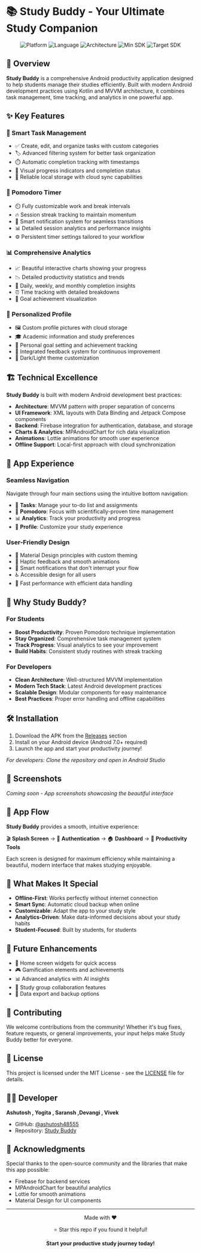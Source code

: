 # 📚 Study Buddy - Your Ultimate Study Companion

<div align="center">
  <img src="https://img.shields.io/badge/Platform-Android-brightgreen" alt="Platform">
  <img src="https://img.shields.io/badge/Language-Kotlin-blue" alt="Language">
  <img src="https://img.shields.io/badge/Architecture-MVVM-orange" alt="Architecture">
  <img src="https://img.shields.io/badge/Min%20SDK-24-red" alt="Min SDK">
  <img src="https://img.shields.io/badge/Target%20SDK-35-green" alt="Target SDK">
</div>

## 🚀 Overview

**Study Buddy** is a comprehensive Android productivity application designed to help students manage their studies efficiently. Built with modern Android development practices using Kotlin and MVVM architecture, it combines task management, time tracking, and analytics in one powerful app.

## ✨ Key Features

### 📝 Smart Task Management
- ✅ Create, edit, and organize tasks with custom categories
- 🏷️ Advanced filtering system for better task organization
- ⏱️ Automatic completion tracking with timestamps
- 👀 Visual progress indicators and completion status
- 💾 Reliable local storage with cloud sync capabilities

### 🍅 Pomodoro Timer
- ⏲️ Fully customizable work and break intervals
- 🔥 Session streak tracking to maintain momentum
- 🔔 Smart notification system for seamless transitions
- 📊 Detailed session analytics and performance insights
- ⚙️ Persistent timer settings tailored to your workflow

### 📊 Comprehensive Analytics
- 📈 Beautiful interactive charts showing your progress
- 📉 Detailed productivity statistics and trends
- 📅 Daily, weekly, and monthly completion insights
- ⏰ Time tracking with detailed breakdowns
- 🎯 Goal achievement visualization

### 👤 Personalized Profile
- 🖼️ Custom profile pictures with cloud storage
- 🎓 Academic information and study preferences
- 🎯 Personal goal setting and achievement tracking
- 💬 Integrated feedback system for continuous improvement
- 🌙 Dark/Light theme customization

## 🏗️ Technical Excellence

**Study Buddy** is built with modern Android development best practices:

- **Architecture**: MVVM pattern with proper separation of concerns
- **UI Framework**: XML layouts with Data Binding and Jetpack Compose components
- **Backend**: Firebase integration for authentication, database, and storage
- **Charts & Analytics**: MPAndroidChart for rich data visualization
- **Animations**: Lottie animations for smooth user experience
- **Offline Support**: Local-first approach with cloud synchronization

## 📱 App Experience

### Seamless Navigation
Navigate through four main sections using the intuitive bottom navigation:
- 📝 **Tasks**: Manage your to-do list and assignments
- 🍅 **Pomodoro**: Focus with scientifically-proven time management
- 📊 **Analytics**: Track your productivity and progress
- 👤 **Profile**: Customize your study experience

### User-Friendly Design
- 🎨 Material Design principles with custom theming
- 📳 Haptic feedback and smooth animations
- 🔔 Smart notifications that don't interrupt your flow
- ♿ Accessible design for all users
- 🚀 Fast performance with efficient data handling

## 🎯 Why Study Buddy?

### For Students
- **Boost Productivity**: Proven Pomodoro technique implementation
- **Stay Organized**: Comprehensive task management system
- **Track Progress**: Visual analytics to see your improvement
- **Build Habits**: Consistent study routines with streak tracking

### For Developers
- **Clean Architecture**: Well-structured MVVM implementation
- **Modern Tech Stack**: Latest Android development practices
- **Scalable Design**: Modular components for easy maintenance
- **Best Practices**: Proper error handling and offline capabilities

## 🛠️ Installation

1. Download the APK from the [Releases](https://github.com/ashutosh48555/Studdy-Buddy/releases) section
2. Install on your Android device (Android 7.0+ required)
3. Launch the app and start your productivity journey!

*For developers: Clone the repository and open in Android Studio*

## 📸 Screenshots

*Coming soon - App screenshots showcasing the beautiful interface*

## 🎨 App Flow

**Study Buddy** provides a smooth, intuitive experience:

🎬 **Splash Screen** → 🔐 **Authentication** → 🏠 **Dashboard** → 📝 **Productivity Tools**

Each screen is designed for maximum efficiency while maintaining a beautiful, modern interface that makes studying enjoyable.

## 🌟 What Makes It Special

- **Offline-First**: Works perfectly without internet connection
- **Smart Sync**: Automatic cloud backup when online
- **Customizable**: Adapt the app to your study style
- **Analytics-Driven**: Make data-informed decisions about your study habits
- **Student-Focused**: Built by students, for students

## 🔮 Future Enhancements

- 📱 Home screen widgets for quick access
- 🎮 Gamification elements and achievements
- 📊 Advanced analytics with AI insights
- 🤝 Study group collaboration features
- 🔄 Data export and backup options

## 🤝 Contributing

We welcome contributions from the community! Whether it's bug fixes, feature requests, or general improvements, your input helps make Study Buddy better for everyone.

## 📄 License

This project is licensed under the MIT License - see the [LICENSE](LICENSE) file for details.

## 👨‍💻 Developer

**Ashutosh , Yogita , Saransh ,Devangi , Vivek** 
- GitHub: [@ashutosh48555](https://github.com/ashutosh48555)
- Repository: [Study Buddy](https://github.com/ashutosh48555/Studdy-Buddy)

## 🙏 Acknowledgments

Special thanks to the open-source community and the libraries that make this app possible:
- Firebase for backend services
- MPAndroidChart for beautiful analytics
- Lottie for smooth animations
- Material Design for UI components

---

<div align="center">
  <p>Made with ❤️</p>
  <p>⭐ Star this repo if you found it helpful!</p>
  <p><strong>Start your productive study journey today!</strong></p>
</div>
